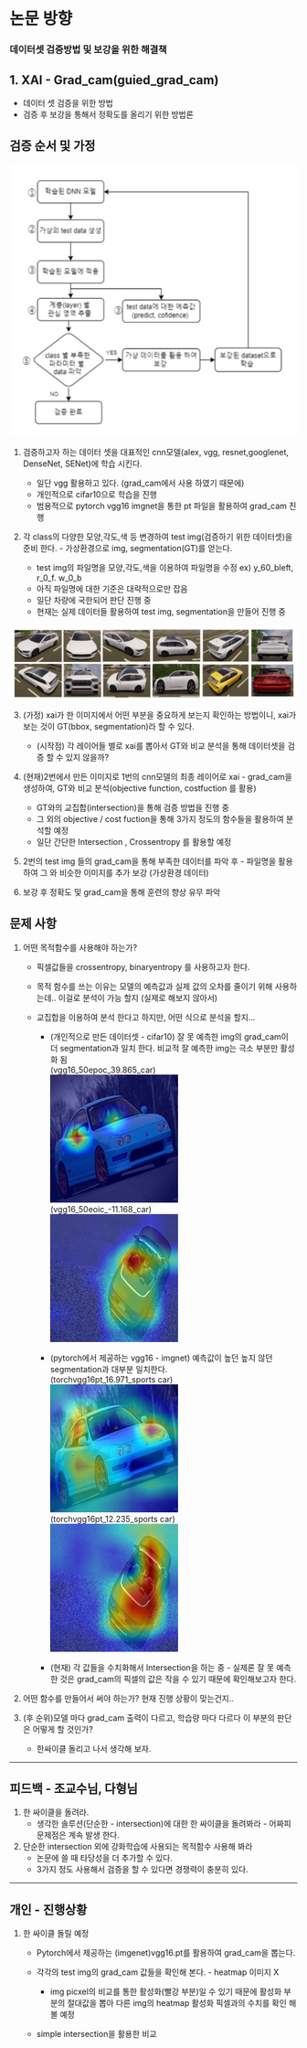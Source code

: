 # 논문 방향

### 데이터셋 검증방법 및 보강을 위한 해결책

## 1. XAI - Grad_cam(guied_grad_cam)
- 데이터 셋 검증을 위한 방법 
- 검증 후 보강을 통해서 정확도를 올리기 위한 방법론 

## 검증 순서 및 가정 
![진행도](../img\진행도.jpg)

1. 검증하고자 하는 데이터 셋을 대표적인 cnn모델(alex, vgg, resnet,googlenet, DenseNet, SENet)에 학습 시킨다. 
    - 일단 vgg 활용하고 있다. (grad_cam에서 사용 하였기 때문에) 
    - 개인적으로 cifar10으로 학습을 진행 
    - 범용적으로 pytorch vgg16 imgnet을 통한 pt 파일을 활용하여 grad_cam 진행 

2. 각 class의 다양한 모양,각도,색 등 변경하여 test img(검증하기 위한 데이터셋)을 준비 한다. - 가상환경으로 img, segmentation(GT)를 얻는다. 
    - test img의 파일명을 모양,각도,색을 이용하여 파일명을 수정 ex) y_60_bleft, r_0_f. w_0_b 
    - 아직 파일명에 대한 기준은 대략적으로만 잡음 
    - 일단 차량에 국한되어 판단 진행 중 
    - 현재는 실제 데이터들 활용하여 test img, segmentation을 만들어 진행 중 

![2번 예시](../img\Untitled.png)


3. (가정) xai가 한 이미지에서 어떤 부분을 중요하게 보는지 확인하는 방법이니, xai가 보는 것이 GT(bbox, segmentation)라 할 수 있다. 
    - (시작점) 각 레이어들 별로 xai를 뽑아서 GT와 비교 분석을 통해 데이터셋을 검증 할 수 있지 않을까? 

4. (현재)2번에서 만든 이미지로 1번의 cnn모델의 최종 레이어로 xai - grad_cam을 생성하여, GT와 비교 분석(objective function, costfuction 를 활용)
    - GT와의 교집합(intersection)을 통해 검증 방법을 진행 중 
    - 그 외의 objective / cost fuction을 통해 3가지 정도의 함수들을 활용하여 분석할 예정 
    - 일단 간단한 Intersection , Crossentropy 를 활용할 예정 

5. 2번의 test img 들의 grad_cam을 통해 부족한 데이터를 파악 후 - 파일명을 활용하여 그 와 비슷한 이미지를 추가 보강 (가상환경 데이터)

6. 보강 후 정확도 및 grad_cam을 통해 훈련의 향상 유무 파악



## 문제 사항
1. 어떤 목적함수를 사용해야 하는가? 
    - 픽셀값들을 crossentropy, binaryentropy 를 사용하고자 한다. 

    - 목적 함수를 쓰는 이유는 모델의 예측값과 실제 값의 오차를 줄이기 위해 사용하는데.. 이걸로 분석이 가능 할지 (실제로 해보지 않아서)

    - 교집합을 이용하여 분석 한다고 하지만, 어떤 식으로 분석을 할지... 
        - (개인적으로 만든 데이터셋 - cifar10) 잘 못 예측한 img의 grad_cam이 더 segmentation과 일치 한다. 비교적 잘 예측한 img는 극소 부분만 활성화 됨   
        (vgg16_50epoc_39.865_car)  
        ![vgg16_50epoc_39.865_car](../img/39.865_automobile_result_000461.jpg)  
        (vgg16_50eoic_-11.168_car)  
        ![vgg16_50eoic_-11.168_car](../img/-11.168_bird_result_001688.jpg)

        - (pytorch에서 제공하는 vgg16 - imgnet) 예측값이 높던 높지 않던 segmentation과 대부분 일치한다.  
        (torchvgg16pt_16.971_sports car)                           
        ![torchvgg16pt_16.971_sports car](../img/16.636_sports%20car_result_000461.jpg)  
        (torchvgg16pt_12.235_sports car)  
        ![torchvgg16pt_16.971_sports car](../img/12.235_vacuum_result_001688.jpg)

        - (현재) 각 값들을 수치화해서 Intersection을 하는 중 - 실제론 잘 못 예측한 것은 grad_cam의 픽셀의 값은 작을 수 있기 때문에 확인해보고자 한다. 

        
2. 어떤 함수를 만들어서 써야 하는가? 현재 진행 상황이 맞는건지..  

3. (후 순위)모델 마다 grad_cam 출력이 다르고, 학습량 마다 다르다 이 부분의 판단은 어떻게 할 것인가? 
    - 한싸이클 돌리고 나서 생각해 보자. 

---

## 피드백 - 조교수님, 다형님  
1. 한 싸이클을 돌려라.
    - 생각한 솔루션(단순한 - intersection)에 대한 한 싸이클을 돌려봐라 - 어짜피 문제점은 계속 발생 한다. 
2. 단순한 intersection 외에 강화학습에 사용되는 목적함수 사용해 봐라
    - 논문에 쓸 때 타당성을 더 추가할 수 있다.
    - 3가지 정도 사용해서 검증을 할 수 있다면 경쟁력이 충분히 있다. 
----

## 개인 - 진행상황 
1. 한 싸이클 돌릴 예정 
    - Pytorch에서 제공하는 (imgenet)vgg16.pt를 활용하여 grad_cam을 뽑는다. 
    - 각각의 test img의 grad_cam 값들을 확인해 본다. - heatmap 이미지 X 
        - img picxel의 비교를 통한 활성화(빨강 부분)일 수 있기 때문에 활성화 부분의 절대값을 뽑아 다른 img의 heatmap 활성화 픽셀과의 수치를 확인 해 볼 예정 

    - simple intersection을 활용한 비교 